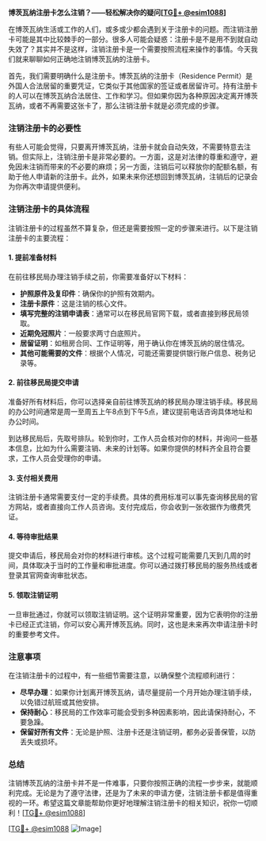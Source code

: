 **博茨瓦纳注册卡怎么注销？——轻松解决你的疑问[[TG💪+ @esim1088](https://t.me/s/esim1088)]**

在博茨瓦纳生活或工作的人们，或多或少都会遇到关于注册卡的问题。而注销注册卡可能是其中比较棘手的一部分。很多人可能会疑惑：注册卡是不是用不到就自动失效了？其实并不是这样，注销注册卡是一个需要按照流程来操作的事情。今天我们就来聊聊如何正确地注销博茨瓦纳的注册卡。

首先，我们需要明确什么是注册卡。博茨瓦纳的注册卡（Residence Permit）是外国人合法居留的重要凭证，它类似于其他国家的签证或者居留许可。持有注册卡的人可以在博茨瓦纳合法居住、工作和学习。但如果你因为各种原因决定离开博茨瓦纳，或者不再需要这张卡了，那么注销注册卡就是必须完成的步骤。

### 注销注册卡的必要性

有些人可能会觉得，只要离开博茨瓦纳，注册卡就会自动失效，不需要特意去注销。但实际上，注销注册卡是非常必要的。一方面，这是对法律的尊重和遵守，避免因未注销而带来的不必要的麻烦；另一方面，注销后可以释放你的配额名额，有助于他人申请新的注册卡。此外，如果未来你还想回到博茨瓦纳，注销后的记录会为你再次申请提供便利。

### 注销注册卡的具体流程

注销注册卡的过程虽然不算复杂，但还是需要按照一定的步骤来进行。以下是注销注册卡的主要流程：

#### 1. 提前准备材料

在前往移民局办理注销手续之前，你需要准备好以下材料：
- **护照原件及复印件**：确保你的护照有效期内。
- **注册卡原件**：这是注销的核心文件。
- **填写完整的注销申请表**：通常可以在移民局官网下载，或者直接到移民局领取。
- **近期免冠照片**：一般要求两寸白底照片。
- **居留证明**：如租房合同、工作证明等，用于确认你在博茨瓦纳的居住情况。
- **其他可能需要的文件**：根据个人情况，可能还需要提供银行账户信息、税务记录等。

#### 2. 前往移民局提交申请

准备好所有材料后，你可以选择亲自前往博茨瓦纳的移民局办理注销手续。移民局的办公时间通常是周一至周五上午8点到下午5点，建议提前电话咨询具体地址和办公时间。

到达移民局后，先取号排队。轮到你时，工作人员会核对你的材料，并询问一些基本信息，比如为什么需要注销、未来的计划等。如果你提供的材料齐全且符合要求，工作人员会受理你的申请。

#### 3. 支付相关费用

注销注册卡通常需要支付一定的手续费。具体的费用标准可以事先查询移民局的官方网站，或者直接向工作人员咨询。支付完成后，你会收到一张收据作为缴费凭证。

#### 4. 等待审批结果

提交申请后，移民局会对你的材料进行审核。这个过程可能需要几天到几周的时间，具体取决于当时的工作量和审批进度。你可以通过拨打移民局的服务热线或者登录其官网查询审批状态。

#### 5. 领取注销证明

一旦审批通过，你就可以领取注销证明。这个证明非常重要，因为它表明你的注册卡已经正式注销，你可以安心离开博茨瓦纳。同时，这也是未来再次申请注册卡时的重要参考文件。

### 注意事项

在注销注册卡的过程中，有一些细节需要注意，以确保整个流程顺利进行：
- **尽早办理**：如果你计划离开博茨瓦纳，请尽量提前一个月开始办理注销手续，以免错过航班或其他安排。
- **保持耐心**：移民局的工作效率可能会受到多种因素影响，因此请保持耐心，不要急躁。
- **保留好所有文件**：无论是护照、注册卡还是注销证明，都务必妥善保管，以防丢失或损坏。

### 总结

注销博茨瓦纳的注册卡并不是一件难事，只要你按照正确的流程一步步来，就能顺利完成。无论是为了遵守法律，还是为了未来的申请方便，注销注册卡都是值得重视的一环。希望这篇文章能帮助你更好地理解注销注册卡的相关知识，祝你一切顺利！[[TG💪+ @esim1088](https://t.me/s/esim1088)]

[[TG💪+ @esim1088](https://t.me/s/esim1088) ![Image](https://i.postimg.cc/4NQfJmqS/Snipaste-2025-05-13-00-14-12.png)]